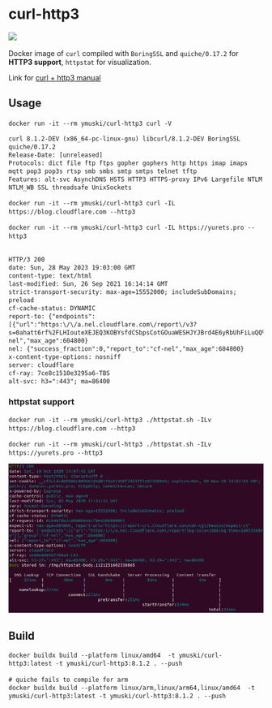 # curl-http3
[![](https://img.shields.io/docker/pulls/ymuski/curl-http3?style=flat-square)](https://hub.docker.com/r/ymuski/curl-http3)

Docker image of `curl` compiled with  `BoringSSL` and `quiche/0.17.2` for **HTTP3 support**, `httpstat` for visualization.

Link for [curl + http3 manual](https://github.com/curl/curl/blob/master/docs/HTTP3.md#quiche-version)

## Usage

`docker run -it --rm ymuski/curl-http3 curl -V`
```
curl 8.1.2-DEV (x86_64-pc-linux-gnu) libcurl/8.1.2-DEV BoringSSL quiche/0.17.2
Release-Date: [unreleased]
Protocols: dict file ftp ftps gopher gophers http https imap imaps mqtt pop3 pop3s rtsp smb smbs smtp smtps telnet tftp
Features: alt-svc AsynchDNS HSTS HTTP3 HTTPS-proxy IPv6 Largefile NTLM NTLM_WB SSL threadsafe UnixSockets
```


`docker run -it --rm ymuski/curl-http3 curl -IL https://blog.cloudflare.com --http3`

`docker run -it --rm ymuski/curl-http3 curl -IL https://yurets.pro --http3`

```

HTTP/3 200
date: Sun, 28 May 2023 19:03:00 GMT
content-type: text/html
last-modified: Sun, 26 Sep 2021 16:14:14 GMT
strict-transport-security: max-age=15552000; includeSubDomains; preload
cf-cache-status: DYNAMIC
report-to: {"endpoints":[{"url":"https:\/\/a.nel.cloudflare.com\/report\/v3?s=0ahatt6rf%2FLHIouteXEJEQ3KOBYsfdCSbpsCotGOuaWESHJYJBrd4E6yRbUhFiLuQQ%2BsNmRujvr2A48QTpUa5BbI5iHWBNVVOCdpPaDdqqZkEh%2BQxKssoggYjY4Q"}],"group":"cf-nel","max_age":604800}
nel: {"success_fraction":0,"report_to":"cf-nel","max_age":604800}
x-content-type-options: nosniff
server: cloudflare
cf-ray: 7ce8c1510e3295a6-TBS
alt-svc: h3=":443"; ma=86400

```

### httpstat support

`docker run -it --rm ymuski/curl-http3 ./httpstat.sh -ILv https://blog.cloudflare.com --http3`

`docker run -it --rm ymuski/curl-http3 ./httpstat.sh -ILv https://yurets.pro --http3`

![](httpstat.png?raw=true "HTTPSTAT H3")


## Build

```
docker buildx build --platform linux/amd64  -t ymuski/curl-http3:latest -t ymuski/curl-http3:8.1.2 . --push

# quiche fails to compile for arm
docker buildx build --platform linux/arm,linux/arm64,linux/amd64  -t ymuski/curl-http3:latest -t ymuski/curl-http3:8.1.2 . --push

```
